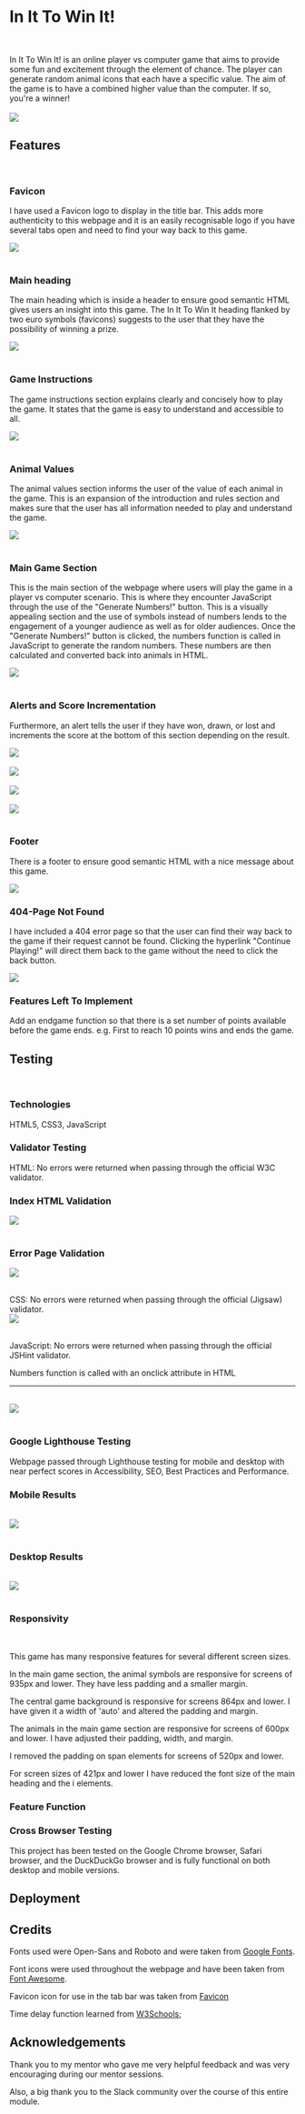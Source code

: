 # In It To Win It!
<br>

In It To Win It! is an online player vs computer game that aims to provide some fun and excitement through the element of chance. The player can generate random animal icons that each have a specific value. The aim of the game is to have a combined higher value than the computer. If so, you're a winner!
<br>
<br>
<img src="./assets/images/multi-device.png">

## Features
<br>

### Favicon

I have used a Favicon logo to display in the title bar. This adds more authenticity to this webpage and it is an easily recognisable logo if you have several tabs open and need to find your way back to this game.

<img src="./assets/images/favicon-head.png">
<br>
<br>

### Main heading

The main heading which is inside a header to ensure good semantic HTML gives users an insight into this game. The In It To Win It heading flanked by two euro symbols (favicons) suggests to the user that they have the possibility of winning a prize.

<img src="./assets/images/main-heading.png">
<br>
<br>

### Game Instructions

The game instructions section explains clearly and concisely how to play the game. It states that the game is easy to understand and accessible to all.

<img src="./assets/images/game-instructions.png">
<br>
<br>

### Animal Values

The animal values section informs the user of the value of each animal in the game. This is an expansion of the introduction and rules section and makes sure that the user has all information needed to play and understand the game.

<img src="./assets/images/animal-values.png">
<br>
<br>

### Main Game Section

This is the main section of the webpage where users will play the game in a player vs computer scenario. This is where they encounter JavaScript through the use of the "Generate Numbers!" button. This is a visually appealing section and the use of symbols instead of numbers lends to the engagement of a younger audience as well as for older audiences. Once the "Generate Numbers!" button is clicked, the numbers function is called in JavaScript to generate the random numbers. These numbers are then calculated and converted back into animals in HTML.

<img src="./assets/images/main-game-section.png">
<br>
<br>

### Alerts and Score Incrementation

Furthermore, an alert tells the user if they have won, drawn, or lost and increments the score at the bottom of this section depending on the result.

<img src="./assets/images/win.png">
<br>
<br>

<img src="./assets/images/draw.png">
<br>
<br>

<img src="./assets/images/loss.png">
<br>
<br>

<img src="./assets/images/increment-score.png">
<br>
<br>

### Footer

There is a footer to ensure good semantic HTML with a nice message about this game.

<img src="./assets/images/footer.png">

### 404-Page Not Found

I have included a 404 error page so that the user can find their way back to the game if their request cannot be found. Clicking the hyperlink "Continue Playing!" will direct them back to the game without the need to click the back button.

<img src="./assets/images/error-page.png">

### Features Left To Implement

Add an endgame function so that there is a set number of points available before the game ends. e.g. First to reach 10 points wins and ends the game.

## Testing
<br>

### Technologies

HTML5, CSS3, JavaScript
<br>

### Validator Testing

HTML: No errors were returned when passing through the official W3C validator.
<br>

### Index HTML Validation
<img src="./assets/images/html-validator.png">
<br>
<br>

### Error Page Validation
<img src="./assets/images/error-page-validator.png">
<br>
<br>

CSS: No errors were returned when passing through the official (Jigsaw) validator.
<br>
<img src="./assets/images/css-validator.png">
<br>
<br>

JavaScript: No errors were returned when passing through the official JSHint validator.

Numbers function is called with an onclick attribute in HTML
<hr>
<br>
<img src="./assets/images/js-validator.png">
<br>
<br>

### Google Lighthouse Testing

Webpage passed through Lighthouse testing for mobile and desktop with near perfect scores in Accessibility, SEO, Best Practices and Performance.

### Mobile Results
<br>
<img src="./assets/images/mobile.png">
<br>
<br>

### Desktop Results
<br>
<img src="./assets/images/desktop.png">
<br>
<br>

### Responsivity
<br>

This game has many responsive features for several different screen sizes.

In the main game section, the animal symbols are responsive for screens of 935px and lower. They have less padding and a smaller margin.

The central game background is responsive for screens 864px and lower. I have given it a width of 'auto' and altered the padding and margin.

The animals in the main game section are responsive for screens of 600px and lower. I have adjusted their padding, width, and margin.

I removed the padding on span elements for screens of 520px and lower.

For screen sizes of 421px and lower I have reduced the font size of the main heading and the i elements.

### Feature Function



### Cross Browser Testing

This project has been tested on the Google Chrome browser, Safari browser, and the DuckDuckGo browser and is fully functional on both desktop and mobile versions.

## Deployment

## Credits

Fonts used were Open-Sans and Roboto and were taken from [Google Fonts](https://fonts.google.com/).

Font icons were used throughout the webpage and have been taken from [Font Awesome](https://fontawesome.com/).

Favicon icon for use in the tab bar was taken from [Favicon](https://favicon.io/)

Time delay function learned from [W3Schools](https://www.w3schools.com/js/js_timing.asp);

## Acknowledgements

Thank you to my mentor who gave me very helpful feedback and was very encouraging during our mentor sessions.

Also, a big thank you to the Slack community over the course of this entire module.